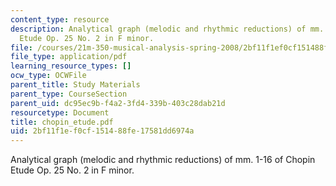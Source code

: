 ```yaml
---
content_type: resource
description: Analytical graph (melodic and rhythmic reductions) of mm. 1-16 of Chopin
  Etude Op. 25 No. 2 in F minor.
file: /courses/21m-350-musical-analysis-spring-2008/2bf11f1ef0cf151488fe17581dd6974a_chopin_etude.pdf
file_type: application/pdf
learning_resource_types: []
ocw_type: OCWFile
parent_title: Study Materials
parent_type: CourseSection
parent_uid: dc95ec9b-f4a2-3fd4-339b-403c28dab21d
resourcetype: Document
title: chopin_etude.pdf
uid: 2bf11f1e-f0cf-1514-88fe-17581dd6974a
---
```

Analytical graph (melodic and rhythmic reductions) of mm. 1-16 of Chopin Etude Op. 25 No. 2 in F minor.

